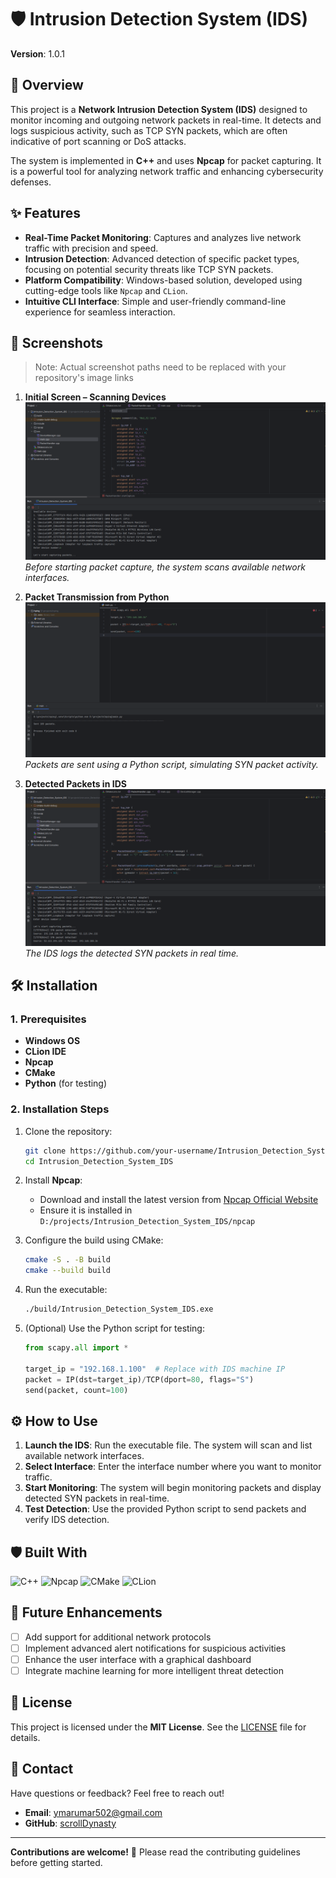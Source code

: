 # 🛡️ Intrusion Detection System (IDS)

**Version**: 1.0.1

## 📖 Overview

This project is a **Network Intrusion Detection System (IDS)** designed to monitor incoming and outgoing network packets in real-time. It detects and logs suspicious activity, such as TCP SYN packets, which are often indicative of port scanning or DoS attacks.

The system is implemented in **C++** and uses **Npcap** for packet capturing. It is a powerful tool for analyzing network traffic and enhancing cybersecurity defenses.

## ✨ Features

- **Real-Time Packet Monitoring**: Captures and analyzes live network traffic with precision and speed.
- **Intrusion Detection**: Advanced detection of specific packet types, focusing on potential security threats like TCP SYN packets.
- **Platform Compatibility**: Windows-based solution, developed using cutting-edge tools like `Npcap` and `CLion`.
- **Intuitive CLI Interface**: Simple and user-friendly command-line experience for seamless interaction.

## 📸 Screenshots

> Note: Actual screenshot paths need to be replaced with your repository's image links

1. **Initial Screen – Scanning Devices**
   ![Network Interface Scanning](img/screenshot1.png)
   *Before starting packet capture, the system scans available network interfaces.*

2. **Packet Transmission from Python**
   ![Python Packet Simulation](img/screenshot2.png)
   *Packets are sent using a Python script, simulating SYN packet activity.*

3. **Detected Packets in IDS**
   ![IDS Packet Detection](img/screenshot3.png)
   *The IDS logs the detected SYN packets in real time.*

## 🛠️ Installation

### 1. Prerequisites

- **Windows OS**
- **CLion IDE**
- **Npcap**
- **CMake**
- **Python** (for testing)

### 2. Installation Steps

1. Clone the repository:
   ```bash
   git clone https://github.com/your-username/Intrusion_Detection_System_IDS.git
   cd Intrusion_Detection_System_IDS
   ```

2. Install **Npcap**:
    - Download and install the latest version from [Npcap Official Website](https://nmap.org/npcap/)
    - Ensure it is installed in `D:/projects/Intrusion_Detection_System_IDS/npcap`

3. Configure the build using CMake:
   ```bash
   cmake -S . -B build
   cmake --build build
   ```

4. Run the executable:
   ```bash
   ./build/Intrusion_Detection_System_IDS.exe
   ```

5. (Optional) Use the Python script for testing:
   ```python
   from scapy.all import *
   
   target_ip = "192.168.1.100"  # Replace with IDS machine IP
   packet = IP(dst=target_ip)/TCP(dport=80, flags="S")
   send(packet, count=100)
   ```

## ⚙️ How to Use

1. **Launch the IDS**: Run the executable file. The system will scan and list available network interfaces.
2. **Select Interface**: Enter the interface number where you want to monitor traffic.
3. **Start Monitoring**: The system will begin monitoring packets and display detected SYN packets in real-time.
4. **Test Detection**: Use the provided Python script to send packets and verify IDS detection.

## 🛡️ Built With

![C++](https://img.shields.io/badge/C++-blue?style=for-the-badge&logo=cplusplus)
![Npcap](https://img.shields.io/badge/Npcap-green?style=for-the-badge)
![CMake](https://img.shields.io/badge/CMake-red?style=for-the-badge)
![CLion](https://img.shields.io/badge/CLion-black?style=for-the-badge&logo=clion)

## 🚀 Future Enhancements

- [ ] Add support for additional network protocols
- [ ] Implement advanced alert notifications for suspicious activities
- [ ] Enhance the user interface with a graphical dashboard
- [ ] Integrate machine learning for more intelligent threat detection

## 📜 License

This project is licensed under the **MIT License**. See the [LICENSE](LICENSE) file for details.

## 💬 Contact

Have questions or feedback? Feel free to reach out!

- **Email**: ymarumar502@gmail.com
- **GitHub**: [scrollDynasty](https://github.com/scrollDynasty)

---

**Contributions are welcome!** 🌟 Please read the contributing guidelines before getting started.